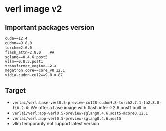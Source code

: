 # verl image v2

## Important packages version

```txt
cuda==12.4
cudnn==9.8.0
torch==2.6.0
flash_attn=2.8.0    ##
sglang==0.4.6.post5
vllm==0.8.5.post1
transformer_engine==2.3
megatron.core==core_v0.12.1
vidia-cudnn-cu12==9.8.0.87
```

## Target

- `verlai/verl:base-verl0.5-preview-cu128-cudnn9.8-torch2.7.1-fa2.8.0-fi0.2.6`: We offer a base image with flash infer 0.2.6.post1 built in
- `verlai/verl:app-verl0.5-preview-sglang0.4.6.post5-mcore0.12.1`
- `verlai/verl:app-verl0.5-preview-sglang0.4.6.post5`
- vllm temporarily not support latest version